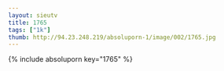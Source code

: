 ```yaml
--- 
layout: sieutv
title: 1765
tags: ["1k"]
thumb: http://94.23.248.219/absoluporn-1/image/002/1765.jpg
---
```

{% include absoluporn key="1765" %} 
